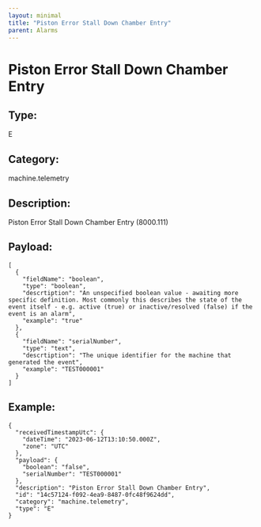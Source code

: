 ```yaml
---
layout: minimal
title: "Piston Error Stall Down Chamber Entry"
parent: Alarms
---
```


# Piston Error Stall Down Chamber Entry

## Type:

E

## Category:

machine.telemetry

## Description: 

Piston Error Stall Down Chamber Entry (8000.111)

## Payload:

```
[
  {
    "fieldName": "boolean",
    "type": "boolean",
    "descrtiption": "An unspecified boolean value - awaiting more specific definition. Most commonly this describes the state of the event itself - e.g. active (true) or inactive/resolved (false) if the event is an alarm",
    "example": "true"
  },
  {
    "fieldName": "serialNumber",
    "type": "text",
    "descrtiption": "The unique identifier for the machine that generated the event",
    "example": "TEST000001"
  }
]
```

## Example:

```
{
  "receivedTimestampUtc": {
    "dateTime": "2023-06-12T13:10:50.000Z",
    "zone": "UTC"
  },
  "payload": {
    "boolean": "false",
    "serialNumber": "TEST000001"
  },
  "description": "Piston Error Stall Down Chamber Entry",
  "id": "14c57124-f092-4ea9-8487-0fc48f9624dd",
  "category": "machine.telemetry",
  "type": "E"
}
```
